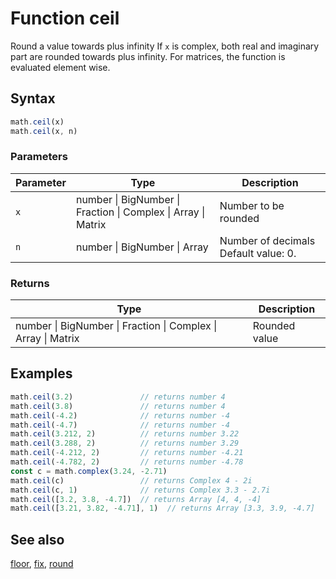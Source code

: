 <!-- Note: This file is automatically generated from source code comments. Changes made in this file will be overridden. -->
# Function ceil
Round a value towards plus infinity
If `x` is complex, both real and imaginary part are rounded towards plus infinity.
For matrices, the function is evaluated element wise.
## Syntax
```js
math.ceil(x)
math.ceil(x, n)
```
### Parameters
Parameter | Type | Description
--------- | ---- | -----------
`x` | number &#124; BigNumber &#124; Fraction &#124; Complex &#124; Array &#124; Matrix | Number to be rounded
`n` | number &#124; BigNumber &#124; Array | Number of decimals Default value: 0.
### Returns
Type | Description
---- | -----------
number &#124; BigNumber &#124; Fraction &#124; Complex &#124; Array &#124; Matrix | Rounded value
## Examples
```js
math.ceil(3.2)               // returns number 4
math.ceil(3.8)               // returns number 4
math.ceil(-4.2)              // returns number -4
math.ceil(-4.7)              // returns number -4
math.ceil(3.212, 2)          // returns number 3.22
math.ceil(3.288, 2)          // returns number 3.29
math.ceil(-4.212, 2)         // returns number -4.21
math.ceil(-4.782, 2)         // returns number -4.78
const c = math.complex(3.24, -2.71)
math.ceil(c)                 // returns Complex 4 - 2i
math.ceil(c, 1)              // returns Complex 3.3 - 2.7i
math.ceil([3.2, 3.8, -4.7])  // returns Array [4, 4, -4]
math.ceil([3.21, 3.82, -4.71], 1)  // returns Array [3.3, 3.9, -4.7]
```
## See also
[floor](floor.md),
[fix](fix.md),
[round](round.md)
